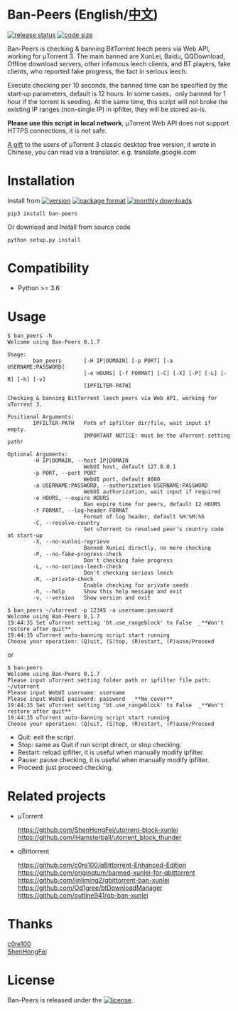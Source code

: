 # Ban-Peers (English/[中文](https://github.com/SeaHOH/ban-peers/blob/master/README_zh.md))
[![release status](https://img.shields.io/github/v/release/SeaHOH/ban-peers?include_prereleases&sort=semver)](https://github.com/SeaHOH/ban-peers/releases)
[![code size](https://img.shields.io/github/languages/code-size/SeaHOH/ban-peers)](https://github.com/SeaHOH/ban-peers)

Ban-Peers is checking & banning BitTorrent leech peers via Web API, working for μTorrent 3. The main banned are XunLei, Baidu, QQDownload, Offline download servers, other infamous leech clients, and BT players, fake clients, who reported fake progress, the fact in serious leech.

Execute checking per 10 seconds, the banned time can be specified by the start-up parameters, default is 12 hours. In some cases，only banned for 1 hour if the torrent is seeding. At the same time, this script will not broke the existing IP ranges (non-single IP) in ipfilter, they will be stored as-is.

**Please use this script in local network**, μTorrent Web API does not support HTTPS connections, it is not safe.

[A gift](https://github.com/SeaHOH/ban-peers/issues/1) to the users of μTorrent 3 classic desktop free version, it wrote in Chinese, you can read via a translator. e.g. translate.google.com

# Installation
Install from 
[![version](https://img.shields.io/pypi/v/ban-peers)](https://pypi.org/project/ban-peers/)
[![package format](https://img.shields.io/pypi/format/ban-peers)](https://pypi.org/project/ban-peers/#files)
[![monthly downloads](https://img.shields.io/pypi/dm/ban-peers)](https://pypi.org/project/ban-peers/#files)

    pip3 install ban-peers

Or download and Install from source code

    python setup.py install

# Compatibility
- Python >= 3.6

# Usage
```
$ ban_peers -h
Welcome using Ban-Peers 0.1.7

Usage:
        ban_peers       [-H IP|DOMAIN] [-p PORT] [-a USERNAME:PASSWORD]
                        [-e HOURS] [-f FORMAT] [-C] [-X] [-P] [-L] [-R] [-h] [-v]
                        [IPFILTER-PATH]

Checking & banning BitTorrent leech peers via Web API, working for uTorrent 3.

Positional Arguments:
        IPFILTER-PATH   Path of ipfilter dir/file, wait input if empty.
                        IMPORTANT NOTICE: must be the uTorrent setting path!

Optional Arguments:
        -H IP|DOMAIN, --host IP|DOMAIN
                        WebUI host, default 127.0.0.1
        -p PORT, --port PORT
                        WebUI port, default 8080
        -a USERNAME:PASSWORD, --authorization USERNAME:PASSWORD
                        WebUI authorization, wait input if required
        -e HOURS, --expire HOURS
                        Ban expire time for peers, default 12 HOURS
        -f FORMAT, --log-header FORMAT
                        Format of log header, default %H:%M:%S
        -C, --resolve-country
                        Set uTorrent to resolved peer's country code at start-up
        -X, --no-xunlei-reprieve
                        Banned XunLei directly, no more checking
        -P, --no-fake-progress-check
                        Don't checking fake progress
        -L, --no-serious-leech-check
                        Don't checking serious leech
        -R, --private-check
                        Enable checking for private seeds
        -h, --help      Show this help message and exit
        -v, --version   Show version and exit
```

```
$ ban_peers ~/utorrent -p 12345 -a username:password
Welcome using Ban-Peers 0.1.7
19:44:35 Set uTorrent setting 'bt.use_rangeblock' to False  _**Won't restore after quit**_
19:44:35 uTorrent auto-banning script start running
Choose your operation: (Q)uit, (S)top, (R)estart, (P)ause/Proceed
```

or

```
$ ban-peers
Welcome using Ban-Peers 0.1.7
Please input uTorrent setting folder path or ipfilter file path:
~/utorrent
Please input WebUI username: username
Please input WebUI password: password  _**No cover**_
19:44:35 Set uTorrent setting 'bt.use_rangeblock' to False  _**Won't restore after quit**_
19:44:35 uTorrent auto-banning script start running
Choose your operation: (Q)uit, (S)top, (R)estart, (P)ause/Proceed
```

- Quit: exit the script.
- Stop: same as Quit if run script direct, or stop checking.
- Restart: reload ipfilter, it is useful when manually modify ipfilter.
- Pause: pause checking, it is useful when manually modify ipfilter.
- Proceed: just proceed checking.

# Related projects
- μTorrent

    https://github.com/ShenHongFei/utorrent-block-xunlei  
    https://github.com/iHamsterball/utorrent_block_thunder  

- qBittorrent

    https://github.com/c0re100/qBittorrent-Enhanced-Edition  
    https://github.com/originqtum/banned-xunlei-for-qbittorrent  
    https://github.com/jinliming2/qbittorrent-ban-xunlei  
    https://github.com/Od1gree/btDownloadManager  
    https://github.com/outline941/qb-ban-xunlei  

# Thanks
[c0re100](https://github.com/c0re100/qBittorrent-Enhanced-Edition)  
[ShenHongFei](https://github.com/ShenHongFei/utorrent-block-xunlei)  

# License
Ban-Peers is released under the [![license](https://img.shields.io/github/license/SeaHOH/ban-peers)](https://github.com/SeaHOH/ban-peers/blob/master/LICENSE).
